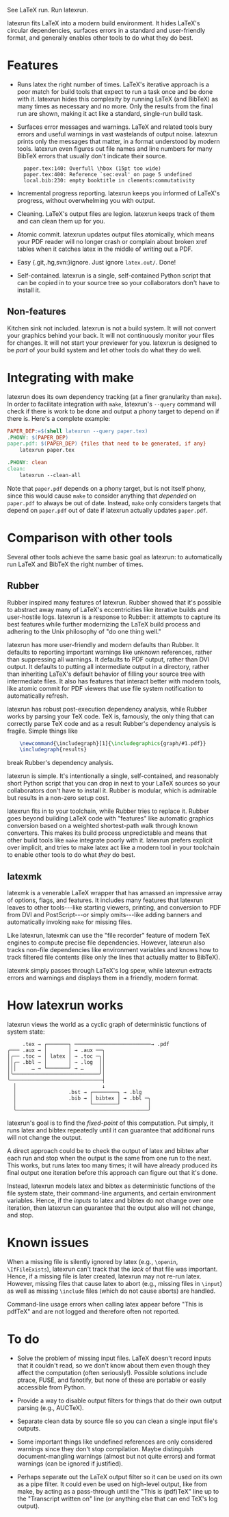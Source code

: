 See LaTeX run.  Run latexrun.

latexrun fits LaTeX into a modern build environment.  It hides LaTeX's
circular dependencies, surfaces errors in a standard and user-friendly
format, and generally enables other tools to do what they do best.


Features
========

* Runs latex the right number of times.  LaTeX's iterative approach is
  a poor match for build tools that expect to run a task once and be
  done with it.  latexrun hides this complexity by running LaTeX (and
  BibTeX) as many times as necessary and no more.  Only the results
  from the final run are shown, making it act like a standard,
  single-run build task.

* Surfaces error messages and warnings.  LaTeX and related tools bury
  errors and useful warnings in vast wastelands of output noise.
  latexrun prints only the messages that matter, in a format
  understood by modern tools.  latexrun even figures out file names
  and line numbers for many BibTeX errors that usually don't indicate
  their source.

        paper.tex:140: Overfull \hbox (15pt too wide)
        paper.tex:400: Reference `sec:eval' on page 5 undefined
        local.bib:230: empty booktitle in clements:commutativity

* Incremental progress reporting.  latexrun keeps you informed of
  LaTeX's progress, without overwhelming you with output.

* Cleaning.  LaTeX's output files are legion.  latexrun keeps track of
  them and can clean them up for you.

* Atomic commit.  latexrun updates output files atomically, which
  means your PDF reader will no longer crash or complain about broken
  xref tables when it catches latex in the middle of writing out a
  PDF.

* Easy {.git,.hg,svn:}ignore.  Just ignore `latex.out/`.  Done!

* Self-contained.  latexrun is a single, self-contained Python script
  that can be copied in to your source tree so your collaborators
  don't have to install it.


Non-features
------------

Kitchen sink not included.  latexrun is not a build system.  It will
not convert your graphics behind your back.  It will not continuously
monitor your files for changes.  It will not start your previewer for
you.  latexrun is designed to be *part* of your build system and let
other tools do what they do well.


Integrating with make
=====================

latexrun does its own dependency tracking (at a finer granularity than
`make`). In order to facilitate integration with `make`, latexrun's
`--query` command will check if there is work to be done and output
a phony target to depend on if there is. Here's a complete example:

```Makefile
PAPER_DEP:=$(shell latexrun --query paper.tex)
.PHONY: $(PAPER_DEP)
paper.pdf: $(PAPER_DEP) {files that need to be generated, if any}
	latexrun paper.tex

.PHONY: clean
clean:
	latexrun --clean-all
```

Note that `paper.pdf` depends on a phony target, but is not itself
phony, since this would cause `make` to consider anything that
*depended* on `paper.pdf` to always be out of date.  Instead, `make`
only considers targets that depend on `paper.pdf` out of date if
latexrun actually updates `paper.pdf`.


Comparison with other tools
===========================

Several other tools achieve the same basic goal as latexrun: to
automatically run LaTeX and BibTeX the right number of times.

Rubber
------

Rubber inspired many features of latexrun.  Rubber showed that it's
possible to abstract away many of LaTeX's eccentricities like
iterative builds and user-hostile logs.  latexrun is a response to
Rubber: it attempts to capture its best features while further
modernizing the LaTeX build process and adhering to the Unix
philosophy of "do one thing well."

latexrun has more user-friendly and modern defaults than Rubber.  It
defaults to reporting important warnings like unknown references,
rather than suppressing all warnings.  It defaults to PDF output,
rather than DVI output.  It defaults to putting all intermediate
output in a directory, rather than inheriting LaTeX's default behavior
of filling your source tree with intermediate files.  It also has
features that interact better with modern tools, like atomic commit
for PDF viewers that use file system notification to automatically
refresh.

latexrun has robust post-execution dependency analysis, while Rubber
works by parsing your TeX code.  TeX is, famously, the only thing that
can correctly parse TeX code and as a result Rubber's dependency
analysis is fragile.  Simple things like
```latex
    \newcommand{\includegraph}[1]{\includegraphics{graph/#1.pdf}}
    \includegraph{results}
```
break Rubber's dependency analysis.

latexrun is simple.  It's intentionally a single, self-contained, and
reasonably short Python script that you can drop in next to your LaTeX
sources so your collaborators don't have to install it.  Rubber is
modular, which is admirable but results in a non-zero setup cost.

latexrun fits in to your toolchain, while Rubber tries to replace it.
Rubber goes beyond building LaTeX code with "features" like automatic
graphics conversion based on a weighted shortest-path walk through
known converters.  This makes its build process unpredictable and
means that other build tools like `make` integrate poorly with it.
latexrun prefers explicit over implicit, and tries to make latex act
like a modern tool in your toolchain to enable other tools to do what
*they* do best.

latexmk
-------

latexmk is a venerable LaTeX wrapper that has amassed an impressive
array of options, flags, and features.  It includes many features that
latexrun leaves to other tools---like starting viewers, printing, and
conversion to PDF from DVI and PostScript---or simply omits---like
adding banners and automatically invoking `make` for missing files.

Like latexrun, latexmk can use the "file recorder" feature of modern
TeX engines to compute precise file dependencies.  However, latexrun
also tracks non-file dependencies like environment variables and knows
how to track filtered file contents (like only the lines that actually
matter to BibTeX).

latexmk simply passes through LaTeX's log spew, while latexrun
extracts errors and warnings and displays them in a friendly, modern
format.


How latexrun works
==================

latexrun views the world as a cyclic graph of deterministic functions
of system state:

         .tex → ┌───────┐ ─────────────────────────→ .pdf
    ╭─── .aux → │       │ → .aux ──╮
    │╭── .toc → │ latex │ → .toc ─╮│
    ││╭─ .bbl → │       │ → .log  ││
    │││     … → └───────┘ → …     ││
    │╰────────────────────────────╯│
    ╰──────────────────────────────┤
      │                            ↓
      │                 .bst → ┌────────┐ → .blg
      │                 .bib → │ bibtex │ → .bbl ─╮
      │                        └────────┘         │
      ╰───────────────────────────────────────────╯

latexrun's goal is to find the *fixed-point* of this computation.  Put
simply, it runs latex and bibtex repeatedly until it can guarantee
that additional runs will not change the output.

A direct approach could be to check the output of latex and bibtex
after each run and stop when the output is the same from one run to
the next.  This works, but runs latex too many times; it will have
already produced its final output one iteration before this approach
can figure out that it's done.

Instead, latexrun models latex and bibtex as deterministic functions
of the file system state, their command-line arguments, and certain
environment variables.  Hence, if the *inputs* to latex and bibtex do
not change over one iteration, then latexrun can guarantee that the
output also will not change, and stop.


Known issues
============

When a missing file is silently ignored by latex (e.g., `\openin`,
`\IfFileExists`), latexrun can't track that the *lack* of that file
was important.  Hence, if a missing file is later created, latexrun
may not re-run latex.  However, missing files that cause latex to
abort (e.g., missing files in `\input`) as well as missing `\include`
files (which do not cause aborts) are handled.

Command-line usage errors when calling latex appear before "This is
pdfTeX" and are not logged and therefore often not reported.


To do
=====

* Solve the problem of missing input files.  LaTeX doesn't record
  inputs that it couldn't read, so we don't know about them even
  though they affect the computation (often seriously!).  Possible
  solutions include ptrace, FUSE, and fanotify, but none of these are
  portable or easily accessible from Python.

* Provide a way to disable output filters for things that do their own
  output parsing (e.g., AUCTeX).

* Separate clean data by source file so you can clean a single input
  file's outputs.

* Some important things like undefined references are only considered
  warnings since they don't stop compilation.  Maybe distinguish
  document-mangling warnings (almost but not quite errors) and format
  warnings (can be ignored if justified).

* Perhaps separate out the LaTeX output filter so it can be used on
  its own as a pipe filter.  It could even be used on high-level
  output, like from make, by acting as a pass-through until the "This
  is (pdf)TeX" line up to the "Transcript written on" line (or
  anything else that can end TeX's log output).
